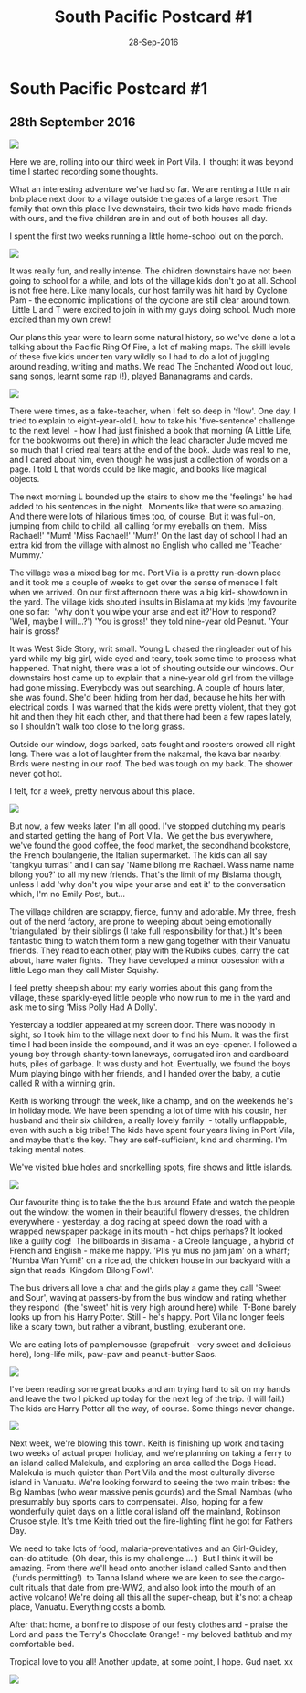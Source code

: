 ﻿---
layout: post
title: 'South Pacific Postcard #1'
date: 28-Sep-2016
categories: tbd
---

# South Pacific Postcard #1

## 28th September 2016

<img class="photo-horiz" src="/images/2016/09/2016-09-11-07.11.46-1024x685.jpg" />

Here we are, rolling into our third week in Port Vila. I  thought it was beyond time I started recording some thoughts.

What an interesting adventure we've had so far. We are renting a little n air bnb place next door to a village outside the gates of a large resort. The family that own this place live downstairs, their two kids have made friends with ours, and the five children are in and out of both houses all day.

I spent the first two weeks running a little home-school out on the porch.

<img class="photo-horiz" src="/images/2016/09/2016-09-23-10.15.30-1024x685.jpg" />

It was really fun, and really intense. The children downstairs have not been going to school for a while, and lots of the village kids don't go at all. School is not free here. Like many locals, our host family was hit hard by Cyclone Pam - the economic implications of the cyclone are still clear around town.  Little L and T were excited to join in with my guys doing school. Much more excited than my own crew!

Our plans this year were to learn some natural history, so we've done a lot a talking about the Pacific Ring Of Fire, a lot of making maps. The skill levels of these five kids under ten vary wildly so I had to do a lot of juggling around reading, writing and maths. We read The Enchanted Wood out loud, sang songs, learnt some rap (!), played Bananagrams and cards.

<img class="photo-horiz" src="/images/2016/09/DSC_4025-1024x685.jpg" />

There were times, as a fake-teacher, when I felt so deep in 'flow'. One day, I tried to explain to eight-year-old L how to take his 'five-sentence' challenge to the next level  - how I had just finished a book that morning (A Little Life, for the bookworms out there) in which the lead character Jude moved me so much that I cried real tears at the end of the book. Jude was real to me, and I cared about him, even though he was just a collection of words on a page. I told L that words could be like magic, and books like magical objects.

The next morning L bounded up the stairs to show me the 'feelings' he had added to his sentences in the night.  Moments like that were so amazing. And there were lots of hilarious times too, of course. But it was full-on, jumping from child to child, all calling for my eyeballs on them. 'Miss Rachael!' "Mum! 'Miss Rachael!' 'Mum!' On the last day of school I had an extra kid from the village with almost no English who called me 'Teacher Mummy.'

The village was a mixed bag for me. Port Vila is a pretty run-down place and it took me a couple of weeks to get over the sense of menace I felt when we arrived. On our first afternoon there was a big kid- showdown in the yard. The village kids shouted insults in Bislama at my kids (my favourite one so far:  'why don't you wipe your arse and eat it?'How to respond? 'Well, maybe I will...?') 'You is gross!' they told nine-year old Peanut. 'Your hair is gross!'

It was West Side Story, writ small. Young L chased the ringleader out of his yard while my big girl, wide eyed and teary, took some time to process what happened. That night, there was a lot of shouting outside our windows. Our downstairs host came up to explain that a nine-year old girl from the village had gone missing. Everybody was out searching. A couple of hours later, she was found. She'd been hiding from her dad, because he hits her with electrical cords. I was warned that the kids were pretty violent, that they got hit and then they hit each other, and that there had been a few rapes lately, so I shouldn't walk too close to the long grass.

Outside our window, dogs barked, cats fought and roosters crowed all night long. There was a lot of laughter from the nakamal, the kava bar nearby. Birds were nesting in our roof. The bed was tough on my back. The shower never got hot.

I felt, for a week, pretty nervous about this place.

<img class="photo-horiz" src="/images/2016/09/2016-09-11-09.19.03-1024x685.jpg" />

But now, a few weeks later, I'm all good. I've stopped clutching my pearls and started getting the hang of Port Vila.  We get the bus everywhere, we've found the good coffee, the food market, the secondhand bookstore, the French boulangerie, the Italian supermarket. The kids can all say 'tangkyu tumas!' and I can say 'Name bilong me Rachael. Wass name name bilong you?' to all my new friends. That's the limit of my Bislama though, unless I add 'why don't you wipe your arse and eat it' to the conversation which, I'm no Emily Post, but...

The village children are scrappy, fierce, funny and adorable. My three, fresh out of the nerd factory, are prone to weeping about being emotionally 'triangulated' by their siblings (I take full responsibility for that.) It's been fantastic thing to watch them form a new gang together with their Vanuatu friends. They read to each other, play with the Rubiks cubes, carry the cat about, have water fights.  They have developed a minor obsession with a little Lego man they call Mister Squishy.

I feel pretty sheepish about my early worries about this gang from the village, these sparkly-eyed little people who now run to me in the yard and ask me to sing 'Miss Polly Had A Dolly'.

Yesterday a toddler appeared at my screen door. There was nobody in sight, so I took him to the village next door to find his Mum. It was the first time I had been inside the compound, and it was an eye-opener. I followed a young boy through shanty-town laneways, corrugated iron and cardboard huts, piles of garbage. It was dusty and hot. Eventually, we found the boys Mum playing bingo with her friends, and I handed over the baby, a cutie called R with a winning grin.

Keith is working through the week, like a champ, and on the weekends he's in holiday mode. We have been spending a lot of time with his cousin, her husband and their six children, a really lovely family  - totally unflappable, even with such a big tribe! The kids have spent four years living in Port Vila, and maybe that's the key. They are self-sufficient, kind and charming. I'm taking mental notes.

We've visited blue holes and snorkelling spots, fire shows and little islands.

<img class="photo-horiz" src="/images/2016/09/2016-09-18-12.36.06-1024x685.jpg" />

Our favourite thing is to take the the bus around Efate and watch the people out the window: the women in their beautiful flowery dresses, the children everywhere - yesterday, a dog racing at speed down the road with a wrapped newspaper package in its mouth - hot chips perhaps? It looked like a guilty dog!  The billboards in Bislama - a Creole language , a hybrid of French and English - make me happy. 'Plis yu mus no jam jam' on a wharf; 'Numba Wan Yumi!' on a rice ad, the chicken house in our backyard with a sign that reads 'Kingdom Bilong Fowl'.

The bus drivers all love a chat and the girls play a game they call 'Sweet and Sour', waving at passers-by from the bus window and rating whether they respond  (the 'sweet' hit is very high around here) while  T-Bone barely looks up from his Harry Potter. Still - he's happy. Port Vila no longer feels like a scary town, but rather a vibrant, bustling, exuberant one.

We are eating lots of pamplemousse (grapefruit - very sweet and delicious here), long-life milk, paw-paw and peanut-butter Saos.

<img class="photo-horiz" src="/images/2016/09/2016-09-27-15.37.08-1024x685.jpg" />

I've been reading some great books and am trying hard to sit on my hands and leave the two I picked up today for the next leg of the trip. (I will fail.) The kids are Harry Potter all the way, of course. Some things never change.

<img class="photo-horiz" src="/images/2016/09/2016-09-24-15.38.27-1024x685.jpg" />

Next week, we're blowing this town. Keith is finishing up work and taking two weeks of actual proper holiday, and we're planning on taking a ferry to an island called Malekula, and exploring an area called the Dogs Head. Malekula is much quieter than Port Vila and the most culturally diverse island in Vanuatu. We're looking forward to seeing the two main tribes: the Big Nambas (who wear massive penis gourds) and the Small Nambas (who presumably buy sports cars to compensate). Also, hoping for a few wonderfully quiet days on a little coral island off the mainland, Robinson Crusoe style. It's time Keith tried out the fire-lighting flint he got for Fathers Day.

We need to take lots of food, malaria-preventatives and an Girl-Guidey, can-do attitude. (Oh dear, this is my challenge.... )  But I think it will be amazing. From there we'll head onto another island called Santo and then  (funds permitting!)  to Tanna Island where we are keen to see the cargo-cult rituals that date from pre-WW2, and also look into the mouth of an active volcano! We're doing all this all the super-cheap, but it's not a cheap place, Vanuatu. Everything costs a bomb.

After that: home, a bonfire to dispose of our festy clothes and - praise the Lord and pass the Terry's Chocolate Orange! - my beloved bathtub and my comfortable bed.

Tropical love to you all! Another update, at some point, I hope. Gud naet. xx

<img class="photo-horiz" src="/images/2016/09/2016-09-14-12.48.42-1024x685.jpg" />
